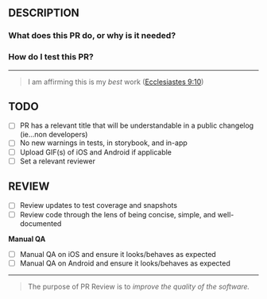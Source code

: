 ## DESCRIPTION

### What does this PR do, or why is it needed?

### How do I test this PR?

---

> I am affirming this is my _best_ work ([Ecclesiastes 9:10](https://www.bible.com/bible/97/ECC.9.10.MSG))

## TODO

- [ ] PR has a relevant title that will be understandable in a public changelog (ie...non developers)
- [ ] No new warnings in tests, in storybook, and in-app
- [ ] Upload GIF(s) of iOS and Android if applicable
- [ ] Set a relevant reviewer

## REVIEW

- [ ] Review updates to test coverage and snapshots
- [ ] Review code through the lens of being concise, simple, and well-documented

**Manual QA**

- [ ] Manual QA on iOS and ensure it looks/behaves as expected
- [ ] Manual QA on Android and ensure it looks/behaves as expected

---

> The purpose of PR Review is to _improve the quality of the software._
